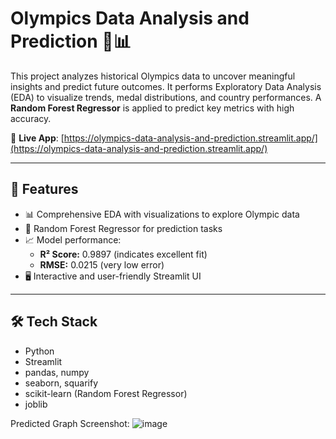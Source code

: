 # Olympics Data Analysis and Prediction 🏅📊

This project analyzes historical Olympics data to uncover meaningful insights and predict future outcomes. It performs Exploratory Data Analysis (EDA) to visualize trends, medal distributions, and country performances. A **Random Forest Regressor** is applied to predict key metrics with high accuracy.

🔗 **Live App**: [https://olympics-data-analysis-and-prediction.streamlit.app/](https://olympics-data-analysis-and-prediction.streamlit.app/)

---

## 🚀 Features

- 📊 Comprehensive EDA with visualizations to explore Olympic data  
- 🤖 Random Forest Regressor for prediction tasks  
- 📈 Model performance:
  - **R² Score:** 0.9897 (indicates excellent fit)
  - **RMSE:** 0.0215 (very low error)
- 🖥️ Interactive and user-friendly Streamlit UI  

---

## 🛠️ Tech Stack

- Python  
- Streamlit  
- pandas, numpy  
- seaborn, squarify  
- scikit-learn (Random Forest Regressor)  
- joblib  

Predicted Graph Screenshot:
![image](https://github.com/user-attachments/assets/94af2404-a44b-4708-a0e5-9d2e7a5a90bd)



